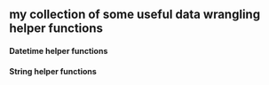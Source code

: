 ## my collection of some useful data wrangling helper functions

#### Datetime helper functions

#### String helper functions
